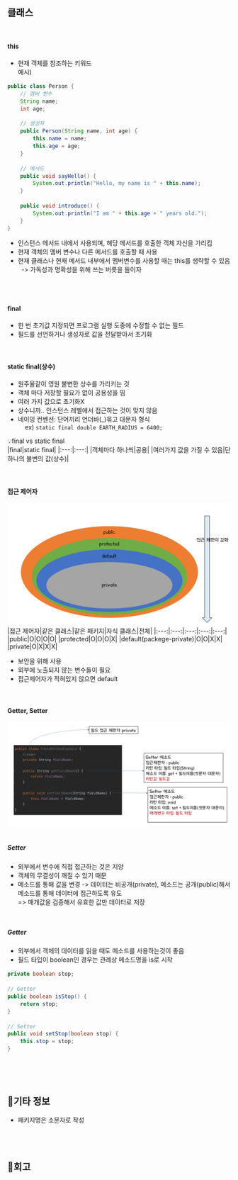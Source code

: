 ## 클래스
<br>

#### this
- 현재 객체를 참조하는 키워드  
예시)  
```java
public class Person {
    // 멤버 변수
    String name;
    int age;

    // 생성자
    public Person(String name, int age) {
        this.name = name;
        this.age = age;
    }

    // 메서드
    public void sayHello() {
        System.out.println("Hello, my name is " + this.name);
    }

    public void introduce() {
        System.out.println("I am " + this.age + " years old.");
    }
}
```  
- 인스턴스 메서드 내에서 사용되며, 해당 메서드를 호출한 객체 자신을 가리킴
- 현재 객체의 멤버 변수나 다른 메서드를 호출할 때 사용
- 현재 클래스나 현재 메서드 내부에서 멤버변수를 사용할 때는 this를 생략할 수 있음  
&nbsp;&nbsp;-> 가독성과 명확성을 위해 쓰는 버릇을 들이자  
<br><br><br>

#### final
- 한 번 초기값 지정되면 프로그램 실행 도중에 수정할 수 없는 필드
- 필드를 선언하거나 생성자로 값을 전달받아서 초기화
<br><br><br>

#### static final(상수)
- 원주율같이 영원 불변한 상수를 가리키는 것
- 객체 마다 저장할 필요가 없이 공용성을 띰
- 여러 가지 값으로 초기화X
- 상수니까.. 인스턴스 레벨에서 접근하는 것이 맞지 않음  
- 네이밍 컨벤션: 단어끼리 언더바(_)묶고 대문자 형식  
&nbsp;&nbsp;&nbsp;&nbsp;ex) `static final double EARTH_RADIUS = 6400;`

💡final vs static final  
|final|static final|
|:---:|:---:|
|객체마다 하나씩|공용|
|여러가지 값을 가질 수 있음|단 하나의 불변의 값(상수)|
<br><br><br>


#### 접근 제어자
![접근제어자](img/content/접근제어자.png)  
|접근 제어자|같은 클래스|같은 패키지|자식 클래스|전체|
|:---:|:---:|:---:|:---:|:---:|
|public|O|O|O|O|
|protected|O|O|O|X|
|default(packege-private)|O|O|X|X|
|private|O|X|X|X|
- 보안을 위해 사용
- 외부에 노출되지 않는 변수들이 필요
- 접근제어자가 적혀있지 않으면 default
<br><br><br>

#### Getter, Setter
![getset](img/content/getset.png)  
<br>

##### Setter
- 외부에서 변수에 직접 접근하는 것은 지양
- 객체의 무결성이 깨질 수 있기 때문
- 메소드를 통해 값을 변경 -> 데이터는 비공개(private), 메소드는 공개(public)해서 메소드를 통해 데이터에 접근하도록 유도  
=> 매개값을 검증해서 유효한 값만 데이터로 저장  
<br>

##### Getter
- 외부에서 객체의 데이터를 읽을 때도 메소드를 사용하는것이 좋음
- 필드 타입이 boolean인 경우는 관례상 메소드명을 is로 시작
```java
private boolean stop;

// Getter
public boolean isStop() {
	return stop;
}

// Setter
public void setStop(boolean stop) {
	this.stop = stop;
}
```
<br><br><br>

## 🎸기타 정보
- 패키지명은 소문자로 작성
<br><br><br><br>

## 💭회고
